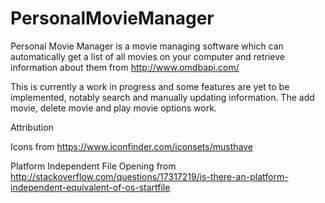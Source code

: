 PersonalMovieManager
====================

Personal Movie Manager is a movie managing software which can automatically
get a list of all movies on your computer and retrieve information about them
from http://www.omdbapi.com/

This is currently a work in progress and some features are yet to be implemented,
notably search and manually updating information.
The add movie, delete movie and play movie options work.

Attribution

Icons from https://www.iconfinder.com/iconsets/musthave

Platform Independent File Opening from http://stackoverflow.com/questions/17317219/is-there-an-platform-independent-equivalent-of-os-startfile
